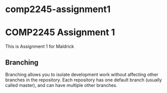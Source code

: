 # comp2245-assignment1

# COMP2245 Assignment 1

This is Assignment 1 for Maldrick

## Branching 
Branching allows you to isolate development work without 
affecting other branches in the repository. Each repository 
has one default branch (usually called master), and can have 
multiple other branches. 